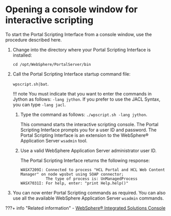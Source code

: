 # Opening a console window for interactive scripting

To start the Portal Scripting Interface from a console window, use the procedure described here.

1.  Change into the directory where your Portal Scripting Interface is installed:

    `cd /opt/WebSphere/PortalServer/bin`

2.  Call the Portal Scripting Interface startup command file:

    `wpscript.sh|bat`.

    !!! note 
        You must indicate that you want to enter the commands in Jython as follows: `-lang jython`. If you prefer to use the JACL Syntax, you can type `-lang jacl`.

    1.  Type the command as follows: `./wpscript.sh -lang jython`.

        This command starts the interactive scripting console. The Portal Scripting Interface prompts you for a user ID and password. The Portal Scripting Interface is an extension to the WebSphere® Application Server `wsadmin` tool.

    2.  Use a valid WebSphere Application Server administrator user ID.

        The Portal Scripting Interface returns the following response:

        ```
        WASX7209I: Connected to process "HCL Portal and HCL Web Content Manager" on node wpsbvt using SOAP connector;  
                   The type of process is: UnManagedProcess
        WASX7031I: For help, enter: "print Help.help()"
        
        ```

3.  You can now enter Portal Scripting commands as required. You can also use all the available WebSphere Application Server `wsadmin` commands.

???+ info "Related information"
    - [WebSphere® Integrated Solutions Console](../../../portal_admin_tools/WebSphere_Integrated_Solutions_Console.md)
